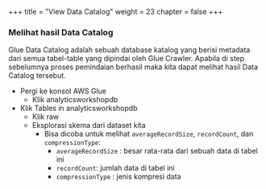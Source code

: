 +++
title = "View Data Catalog"
weight = 23
chapter = false
+++

### Melihat hasil Data Catalog

Glue Data Catalog adalah sebuah database katalog yang berisi metadata dari semua tabel-table yang dipindai oleh Glue Crawler. Apabila di step sebelumnya proses pemindaian berhasil maka kita dapat melihat hasil Data Catalog tersebut.

- Pergi ke konsol AWS Glue
  - Klik analyticsworkshopdb
- Klik Tables in analyticsworkshopdb
  - Klik raw
  - Eksplorasi skema dari dataset kita
    - Bisa dicoba untuk melihat `averageRecordSize`, `recordCount`, dan `compressionType`:
      - `averageRecordSize` : besar rata-rata dari sebuah data di tabel ini
      - `recordCount`: jumlah data di tabel ini
      - `compressionType` : jenis kompresi data
